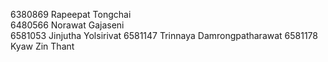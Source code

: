 6380869 Rapeepat Tongchai		  
6480566 Norawat Gajaseni		  
6581053 Jinjutha Yolsirivat
6581147 Trinnaya Damrongpatharawat 
6581178 Kyaw Zin Thant 
